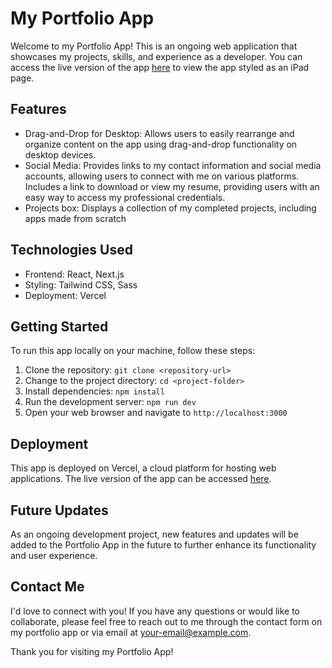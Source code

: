 # My Portfolio App

Welcome to my Portfolio App! This is an ongoing web application that showcases my projects, skills, and experience as a developer. You can access the live version of the app [here](https://finbek.vercel.app/) to view the app styled as an iPad page.

## Features

- Drag-and-Drop for Desktop: Allows users to easily rearrange and organize content on the app using drag-and-drop functionality on desktop devices.
- Social Media: Provides links to my contact information and social media accounts, allowing users to connect with me on various platforms. Includes a link to download or view my resume, providing users with an easy way to access my professional credentials.
- Projects box: Displays a collection of my completed projects, including apps made from scratch

## Technologies Used

- Frontend: React, Next.js
- Styling: Tailwind CSS, Sass
- Deployment: Vercel

## Getting Started

To run this app locally on your machine, follow these steps:

1. Clone the repository: `git clone <repository-url>`
2. Change to the project directory: `cd <project-folder>`
3. Install dependencies: `npm install`
4. Run the development server: `npm run dev`
5. Open your web browser and navigate to `http://localhost:3000`

## Deployment

This app is deployed on Vercel, a cloud platform for hosting web applications. The live version of the app can be accessed [here](https://finbek.vercel.app/).

## Future Updates

As an ongoing development project, new features and updates will be added to the Portfolio App in the future to further enhance its functionality and user experience.

## Contact Me

I'd love to connect with you! If you have any questions or would like to collaborate, please feel free to reach out to me through the contact form on my portfolio app or via email at [your-email@example.com](mailto:your-email@example.com).

Thank you for visiting my Portfolio App!
